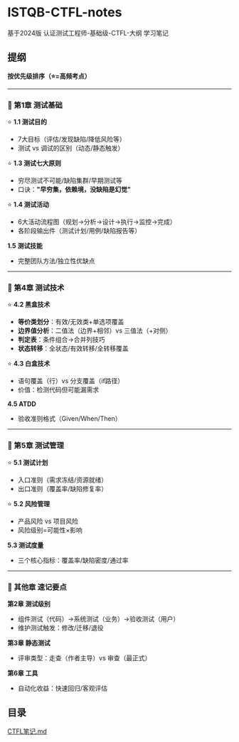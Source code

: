 # ISTQB-CTFL-notes
基于2024版 认证测试工程师-基础级-CTFL-大纲 学习笔记



## 提纲

**按优先级排序（⭐=高频考点）**

------

### **📌 第1章 测试基础**

⭐ **1.1 测试目的**

- 7大目标（评估/发现缺陷/降低风险等）
- 测试 vs 调试的区别（动态/静态触发）

⭐ **1.3 测试七大原则**

- 穷尽测试不可能/缺陷集群/早期测试等
- 口诀：**"早穷集，依赖境，没缺陷是幻觉"**

⭐ **1.4 测试活动**

- 6大活动流程图（规划→分析→设计→执行→监控→完成）
- 各阶段输出件（测试计划/用例/缺陷报告等）

**1.5 测试技能**

- 完整团队方法/独立性优缺点

------

### **📌 第4章 测试技术**

⭐ **4.2 黑盒技术**

- **等价类划分**：有效/无效类+单选项覆盖
- **边界值分析**：二值法（边界+相邻）vs 三值法（+对侧）
- **判定表**：条件组合→合并列技巧
- **状态转移**：全状态/有效转移/全转移覆盖

⭐ **4.3 白盒技术**

- 语句覆盖（行）vs 分支覆盖（if路径）
- 价值：检测代码但可能漏需求

**4.5 ATDD**

- 验收准则格式（Given/When/Then）

------

### **📌 第5章 测试管理**

⭐ **5.1 测试计划**

- 入口准则（需求冻结/资源就绪）
- 出口准则（覆盖率/缺陷修复率）

⭐ **5.2 风险管理**

- 产品风险 vs 项目风险
- 风险级别=可能性×影响

**5.3 测试度量**

- 三个核心指标：覆盖率/缺陷密度/通过率

------

### **📌 其他章 速记要点**

**第2章 测试级别**

- 组件测试（代码）→系统测试（业务）→验收测试（用户）
- 维护测试触发：修改/迁移/退役

**第3章 静态测试**

- 评审类型：走查（作者主导）vs 审查（最正式）

**第6章 工具**

- 自动化收益：快速回归/客观评估





## 目录

 [CTFL笔记.md](CTFL笔记.md) 
